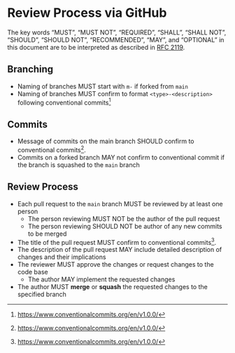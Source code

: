 # Review Process via GitHub

The key words “MUST”, “MUST NOT”, “REQUIRED”, “SHALL”, “SHALL NOT”, “SHOULD”, “SHOULD NOT”, “RECOMMENDED”, “MAY”, and “OPTIONAL” in this document are to be interpreted as described in [RFC 2119](https://www.ietf.org/rfc/rfc2119.txt).


## Branching

* Naming of branches MUST start with `m-` if forked from `main`
* Naming of branches MUST confirm to format `<type>-<description>` following conventional commits[^cc]

## Commits

* Message of commits on the main branch SHOULD confirm to conventional commits[^cc].
* Commits on a forked branch MAY not confirm to conventional commit if the branch is squashed to the `main` branch

## Review Process

* Each pull request to the `main` branch MUST be reviewed by at least one person
  * The person reviewing MUST NOT be the author of the pull request 
  * The person reviewing SHOULD NOT be author of any new commits to be merged
* The title of the pull request MUST confirm to conventional commits[^cc].
* The description of the pull request MAY include detailed description of changes and their implications
* The reviewer MUST approve the changes or request changes to the code base
  * The author MAY implement the requested changes
* The author MUST **merge** or **squash** the requested changes to the specified branch


[^cc]: https://www.conventionalcommits.org/en/v1.0.0/
